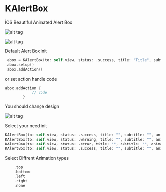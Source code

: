 # KAlertBox
İOS Beautiful Animated Alert Box

![alt tag](https://cloud.githubusercontent.com/assets/16580898/20465823/77ba858c-af6f-11e6-8dfe-f26fd4da7986.png)

![alt tag](https://cloud.githubusercontent.com/assets/16580898/20465832/9c6ae9ee-af6f-11e6-9aec-33dcded3f2be.png)

Default Alert Box init

```Swift
 abox = KAlertBox(to: self.view, status: .success, title: "Title", subtitle: "Subtitle", animationPosition: .bottom, alertStyle: .action)
 abox.setup()
 abox.addAction()
```
or set action handle code

```Swift
abox.addAction { 
            // code
        }
```
You should change design

![alt tag](https://cloud.githubusercontent.com/assets/16580898/20465836/a9539f20-af6f-11e6-9c6f-7234e9d80b13.png)

Select your need init
```Swift
KAlertBox(to: self.view, status: .success, title: "", subtitle: "", animationPosition: .left, alertStyle: .action)
KAlertBox(to: self.view, status: .warning, title: "", subtitle: "", animationPosition: .right, buttonActionTitle: "", buttonActionColor: UIColor.red)
KAlertBox(to: self.view, status: .error, title: "", subtitle: "", animationPosition: .bottom, buttonActionTitle: "", buttonCancelTitle: "")
KAlertBox(to: self.view, status: .success, title: "", subtitle: "", animationPosition: .none, buttonActionTitle: "", buttonCancelTitle: "", buttonActionColor: UIColor.black, buttonCancelColor: UIColor.white)
```
Select Diffrent Animation types

```Swift
    .top
    .bottom
    .left
    .right
    .none
```
